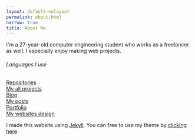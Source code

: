 ```yaml
---
layout: default-nolayout
permalink: about.html
narrow: true
title: About Me
---
```



I'm a 27-year-old computer engineering student who works as a freelancer as well. I especially enjoy making web projects.

<h6 class="mt-4">Languages I use</h6>
<div class="fz-36">
    <i class="icon-html px-1 HTML" data-bs-toggle="tooltip" data-bs-placement="top" data-bs-title="HTML5"></i>
    <i class="icon-css px-1 CSS" data-bs-toggle="tooltip" data-bs-placement="top" data-bs-title="CSS3"></i>
    <i class="icon-sass px-1 SAS" data-bs-toggle="tooltip" data-bs-placement="top" data-bs-title="SASS"></i>
    <i class="icon-javascript-alt px-1 JavaScript fz-42" data-bs-toggle="tooltip" data-bs-placement="top" data-bs-title="JavaScript"></i>
    <i class="icon-php-alt px-1 PHP" data-bs-toggle="tooltip" data-bs-placement="top" data-bs-title="PHP"></i>
    <i class="icon-python px-1 Python" data-bs-toggle="tooltip" data-bs-placement="top" data-bs-title="Python"></i>
    <i class="icon-ruby px-1 Ruby" data-bs-toggle="tooltip" data-bs-placement="top" data-bs-title="Ruby"></i>
    <i class="icon-cplusplus px-1 cpp" data-bs-toggle="tooltip" data-bs-placement="top" data-bs-title="cplusplus"></i>
</div>

<div class="row my-3 my-lg-4">
    <div class="col-6 col-md-4 px-4">
        <a href="{{site.url}}/repositories.html" class="text-decoration-none text-body">
            <div class="row align-items-center bg-white p-3 rounded shadow-hover">
                <div class="col-3 text-center">
                    <i class="fad fa-code-merge fa-2x text-primary"></i>
                </div>
                <div class="col">
                    <div class="fz-14 fw-semibold">Repositories</div>
                    <span class="text-muted fz-12">My all projects</span>
                </div>
            </div>
        </a>
    </div>
    <div class="col-6 col-md-4 px-4">
        <a href="{{site.url}}/blog/posts.html" class="text-decoration-none text-body">
            <div class="row align-items-center bg-white p-3 rounded shadow-hover">
                <div class="col-3 text-center">
                    <i class="fad fa-pen-alt fa-2x text-primary"></i>
                </div>
                <div class="col">
                    <div class="fz-14 fw-semibold">Blog</div>
                    <span class="text-muted fz-12">My posts</span>
                </div>
            </div>
        </a>
    </div>
    <div class="col-6 col-md-4 px-4">
        <a href="{{site.url}}/portfolio.html" class="text-decoration-none text-body">
            <div class="row align-items-center bg-white p-3 rounded shadow-hover">
                <div class="col-3 text-center">
                    <i class="fad fa-window-restore fa-2x text-primary"></i>
                </div>
                <div class="col">
                    <div class="fz-14 fw-semibold">Portfolio</div>
                    <span class="text-muted fz-12">My websites design</span>
                </div>
            </div>
        </a>
    </div>
</div>

<p class="text-center">I made this website using <a class="text-link text-decoration-none" href="https://jekyllrb.com/" target="_blank"><i class="fad fa-vial"></i> Jekyll</a>. You can free to use my theme by <a class="text-link text-decoration-none text-decoration-underline-hover" href="https://github.com/kKerem/kkerem.github.io" target="_blank">clicking here</a></p>
